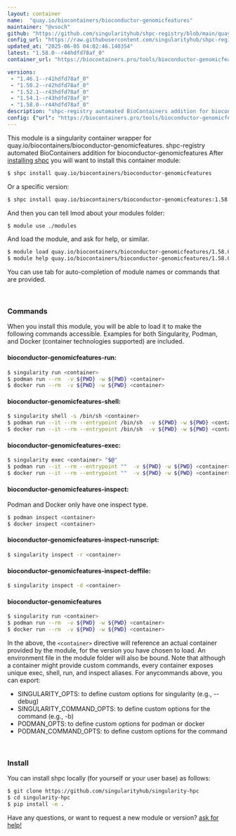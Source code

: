 ```yaml
---
layout: container
name:  "quay.io/biocontainers/bioconductor-genomicfeatures"
maintainer: "@vsoch"
github: "https://github.com/singularityhub/shpc-registry/blob/main/quay.io/biocontainers/bioconductor-genomicfeatures/container.yaml"
config_url: "https://raw.githubusercontent.com/singularityhub/shpc-registry/main/quay.io/biocontainers/bioconductor-genomicfeatures/container.yaml"
updated_at: "2025-06-05 04:02:46.140354"
latest: "1.58.0--r44hdfd78af_0"
container_url: "https://biocontainers.pro/tools/bioconductor-genomicfeatures"

versions:
 - "1.46.1--r41hdfd78af_0"
 - "1.50.2--r42hdfd78af_0"
 - "1.52.1--r43hdfd78af_0"
 - "1.54.1--r43hdfd78af_0"
 - "1.58.0--r44hdfd78af_0"
description: "shpc-registry automated BioContainers addition for bioconductor-genomicfeatures"
config: {"url": "https://biocontainers.pro/tools/bioconductor-genomicfeatures", "maintainer": "@vsoch", "description": "shpc-registry automated BioContainers addition for bioconductor-genomicfeatures", "latest": {"1.58.0--r44hdfd78af_0": "sha256:6b339d4077a772ad146afe353f9c459bb3b4d75e2cfa77b760ad6310438a67c6"}, "tags": {"1.46.1--r41hdfd78af_0": "sha256:18cb4d8ca45714d0ce3f1b6ff1c570771fe85588e1e55f6aa913d7c098dbb56b", "1.50.2--r42hdfd78af_0": "sha256:1254064bd08761e07e10ff3e7eb36e8094b95e770819a489f719367b1fb1202a", "1.52.1--r43hdfd78af_0": "sha256:54ea43c8b5168d70816ba23e5dc621d8c4669125283bfce61fa03b9903f4cf7e", "1.54.1--r43hdfd78af_0": "sha256:99bc387a86a70afd73f8d80bc680986dd1a8ef9d25a08584d8014b4054fe9cfe", "1.58.0--r44hdfd78af_0": "sha256:6b339d4077a772ad146afe353f9c459bb3b4d75e2cfa77b760ad6310438a67c6"}, "docker": "quay.io/biocontainers/bioconductor-genomicfeatures"}
---
```


This module is a singularity container wrapper for quay.io/biocontainers/bioconductor-genomicfeatures.
shpc-registry automated BioContainers addition for bioconductor-genomicfeatures
After [installing shpc](#install) you will want to install this container module:


```bash
$ shpc install quay.io/biocontainers/bioconductor-genomicfeatures
```

Or a specific version:

```bash
$ shpc install quay.io/biocontainers/bioconductor-genomicfeatures:1.58.0--r44hdfd78af_0
```

And then you can tell lmod about your modules folder:

```bash
$ module use ./modules
```

And load the module, and ask for help, or similar.

```bash
$ module load quay.io/biocontainers/bioconductor-genomicfeatures/1.58.0--r44hdfd78af_0
$ module help quay.io/biocontainers/bioconductor-genomicfeatures/1.58.0--r44hdfd78af_0
```

You can use tab for auto-completion of module names or commands that are provided.

<br>

### Commands

When you install this module, you will be able to load it to make the following commands accessible.
Examples for both Singularity, Podman, and Docker (container technologies supported) are included.

#### bioconductor-genomicfeatures-run:

```bash
$ singularity run <container>
$ podman run --rm  -v ${PWD} -w ${PWD} <container>
$ docker run --rm  -v ${PWD} -w ${PWD} <container>
```

#### bioconductor-genomicfeatures-shell:

```bash
$ singularity shell -s /bin/sh <container>
$ podman run --it --rm --entrypoint /bin/sh  -v ${PWD} -w ${PWD} <container>
$ docker run --it --rm --entrypoint /bin/sh  -v ${PWD} -w ${PWD} <container>
```

#### bioconductor-genomicfeatures-exec:

```bash
$ singularity exec <container> "$@"
$ podman run --it --rm --entrypoint ""  -v ${PWD} -w ${PWD} <container> "$@"
$ docker run --it --rm --entrypoint ""  -v ${PWD} -w ${PWD} <container> "$@"
```

#### bioconductor-genomicfeatures-inspect:

Podman and Docker only have one inspect type.

```bash
$ podman inspect <container>
$ docker inspect <container>
```

#### bioconductor-genomicfeatures-inspect-runscript:

```bash
$ singularity inspect -r <container>
```

#### bioconductor-genomicfeatures-inspect-deffile:

```bash
$ singularity inspect -d <container>
```



#### bioconductor-genomicfeatures

```bash
$ singularity run <container>
$ podman run --rm  -v ${PWD} -w ${PWD} <container>
$ docker run --rm  -v ${PWD} -w ${PWD} <container>
```


In the above, the `<container>` directive will reference an actual container provided
by the module, for the version you have chosen to load. An environment file in the
module folder will also be bound. Note that although a container
might provide custom commands, every container exposes unique exec, shell, run, and
inspect aliases. For anycommands above, you can export:

 - SINGULARITY_OPTS: to define custom options for singularity (e.g., --debug)
 - SINGULARITY_COMMAND_OPTS: to define custom options for the command (e.g., -b)
 - PODMAN_OPTS: to define custom options for podman or docker
 - PODMAN_COMMAND_OPTS: to define custom options for the command

<br>

### Install

You can install shpc locally (for yourself or your user base) as follows:

```bash
$ git clone https://github.com/singularityhub/singularity-hpc
$ cd singularity-hpc
$ pip install -e .
```

Have any questions, or want to request a new module or version? [ask for help!](https://github.com/singularityhub/singularity-hpc/issues)